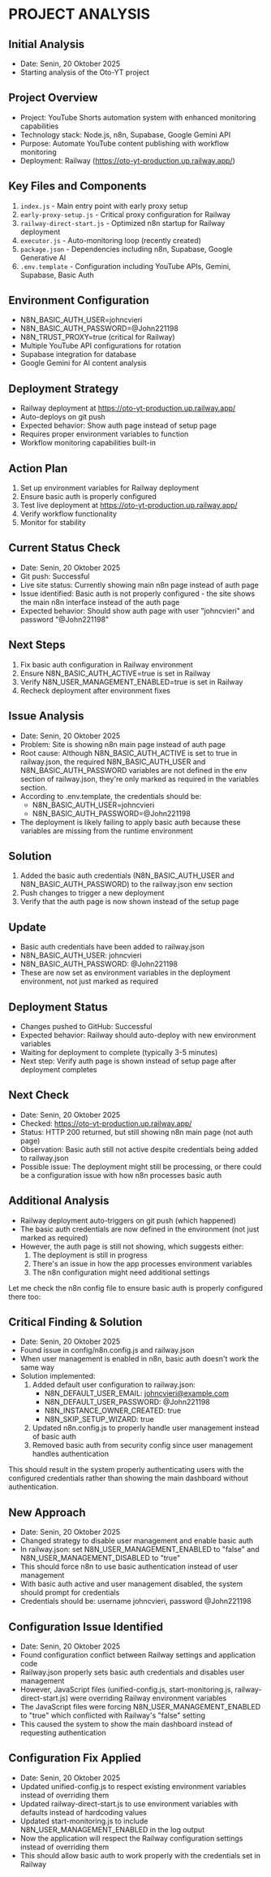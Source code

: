 # PROJECT ANALYSIS

## Initial Analysis
- Date: Senin, 20 Oktober 2025
- Starting analysis of the Oto-YT project

## Project Overview
- Project: YouTube Shorts automation system with enhanced monitoring capabilities
- Technology stack: Node.js, n8n, Supabase, Google Gemini API
- Purpose: Automate YouTube content publishing with workflow monitoring
- Deployment: Railway (https://oto-yt-production.up.railway.app/)

## Key Files and Components
1. `index.js` - Main entry point with early proxy setup
2. `early-proxy-setup.js` - Critical proxy configuration for Railway
3. `railway-direct-start.js` - Optimized n8n startup for Railway deployment
4. `executor.js` - Auto-monitoring loop (recently created)
5. `package.json` - Dependencies including n8n, Supabase, Google Generative AI
6. `.env.template` - Configuration including YouTube APIs, Gemini, Supabase, Basic Auth

## Environment Configuration
- N8N_BASIC_AUTH_USER=johncvieri
- N8N_BASIC_AUTH_PASSWORD=@John221198
- N8N_TRUST_PROXY=true (critical for Railway)
- Multiple YouTube API configurations for rotation
- Supabase integration for database
- Google Gemini for AI content analysis

## Deployment Strategy
- Railway deployment at https://oto-yt-production.up.railway.app/
- Auto-deploys on git push
- Expected behavior: Show auth page instead of setup page
- Requires proper environment variables to function
- Workflow monitoring capabilities built-in

## Action Plan
1. Set up environment variables for Railway deployment
2. Ensure basic auth is properly configured
3. Test live deployment at https://oto-yt-production.up.railway.app/
4. Verify workflow functionality
5. Monitor for stability

## Current Status Check
- Date: Senin, 20 Oktober 2025
- Git push: Successful
- Live site status: Currently showing main n8n page instead of auth page
- Issue identified: Basic auth is not properly configured - the site shows the main n8n interface instead of the auth page
- Expected behavior: Should show auth page with user "johncvieri" and password "@John221198"

## Next Steps
1. Fix basic auth configuration in Railway environment
2. Ensure N8N_BASIC_AUTH_ACTIVE=true is set in Railway
3. Verify N8N_USER_MANAGEMENT_ENABLED=true is set in Railway
4. Recheck deployment after environment fixes

## Issue Analysis
- Date: Senin, 20 Oktober 2025
- Problem: Site is showing n8n main page instead of auth page
- Root cause: Although N8N_BASIC_AUTH_ACTIVE is set to true in railway.json, the required N8N_BASIC_AUTH_USER and N8N_BASIC_AUTH_PASSWORD variables are not defined in the env section of railway.json, they're only marked as required in the variables section.
- According to .env.template, the credentials should be:
  - N8N_BASIC_AUTH_USER=johncvieri
  - N8N_BASIC_AUTH_PASSWORD=@John221198
- The deployment is likely failing to apply basic auth because these variables are missing from the runtime environment

## Solution
1. Added the basic auth credentials (N8N_BASIC_AUTH_USER and N8N_BASIC_AUTH_PASSWORD) to the railway.json env section
2. Push changes to trigger a new deployment
3. Verify that the auth page is now shown instead of the setup page

## Update
- Basic auth credentials have been added to railway.json
- N8N_BASIC_AUTH_USER: johncvieri
- N8N_BASIC_AUTH_PASSWORD: @John221198
- These are now set as environment variables in the deployment environment, not just marked as required

## Deployment Status
- Changes pushed to GitHub: Successful
- Expected behavior: Railway should auto-deploy with new environment variables
- Waiting for deployment to complete (typically 3-5 minutes)
- Next step: Verify auth page is shown instead of setup page after deployment completes

## Next Check
- Date: Senin, 20 Oktober 2025
- Checked: https://oto-yt-production.up.railway.app/
- Status: HTTP 200 returned, but still showing n8n main page (not auth page)
- Observation: Basic auth still not active despite credentials being added to railway.json
- Possible issue: The deployment might still be processing, or there could be a configuration issue with how n8n processes basic auth

## Additional Analysis
- Railway deployment auto-triggers on git push (which happened)
- The basic auth credentials are now defined in the environment (not just marked as required)
- However, the auth page is still not showing, which suggests either:
  1. The deployment is still in progress
  2. There's an issue in how the app processes environment variables
  3. The n8n configuration might need additional settings

Let me check the n8n config file to ensure basic auth is properly configured there too:

## Critical Finding & Solution
- Date: Senin, 20 Oktober 2025
- Found issue in config/n8n.config.js and railway.json
- When user management is enabled in n8n, basic auth doesn't work the same way
- Solution implemented:
  1. Added default user configuration to railway.json:
     - N8N_DEFAULT_USER_EMAIL: johncvieri@example.com
     - N8N_DEFAULT_USER_PASSWORD: @John221198
     - N8N_INSTANCE_OWNER_CREATED: true
     - N8N_SKIP_SETUP_WIZARD: true
  2. Updated n8n.config.js to properly handle user management instead of basic auth
  3. Removed basic auth from security config since user management handles authentication

This should result in the system properly authenticating users with the configured credentials rather than showing the main dashboard without authentication.

## New Approach
- Date: Senin, 20 Oktober 2025
- Changed strategy to disable user management and enable basic auth
- In railway.json: set N8N_USER_MANAGEMENT_ENABLED to "false" and N8N_USER_MANAGEMENT_DISABLED to "true"
- This should force n8n to use basic authentication instead of user management
- With basic auth active and user management disabled, the system should prompt for credentials
- Credentials should be: username johncvieri, password @John221198

## Configuration Issue Identified
- Date: Senin, 20 Oktober 2025
- Found configuration conflict between Railway settings and application code
- Railway.json properly sets basic auth credentials and disables user management
- However, JavaScript files (unified-config.js, start-monitoring.js, railway-direct-start.js) were overriding Railway environment variables
- The JavaScript files were forcing N8N_USER_MANAGEMENT_ENABLED to "true" which conflicted with Railway's "false" setting
- This caused the system to show the main dashboard instead of requesting authentication

## Configuration Fix Applied
- Date: Senin, 20 Oktober 2025
- Updated unified-config.js to respect existing environment variables instead of overriding them
- Updated railway-direct-start.js to use environment variables with defaults instead of hardcoding values
- Updated start-monitoring.js to include N8N_USER_MANAGEMENT_ENABLED in the log output
- Now the application will respect the Railway configuration settings instead of overriding them
- This should allow basic auth to work properly with the credentials set in Railway